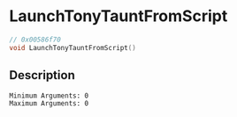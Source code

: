 # LaunchTonyTauntFromScript
```c
// 0x00586f70
void LaunchTonyTauntFromScript()
```
## Description
```
Minimum Arguments: 0
Maximum Arguments: 0
```
